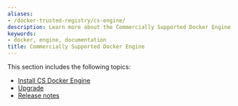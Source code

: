 ```yaml
---
aliases:
- /docker-trusted-registry/cs-engine/
description: Learn more about the Commercially Supported Docker Engine.
keywords:
- docker, engine, documentation
title: Commercially Supported Docker Engine
---
```


This section includes the following topics:

* [Install CS Docker Engine](install.md)
* [Upgrade](upgrade.md)
* [Release notes](release-notes/release-notes.md)
